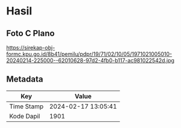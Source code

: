 # Hasil

## Foto C Plano

https://sirekap-obj-formc.kpu.go.id/8b41/pemilu/pdpr/19/71/02/10/05/1971021005010-20240214-225000--62010628-97d2-4fb0-b117-ac981022542d.jpg


## Metadata

| Key        | Value               |
| ---------- | ------------------- |
| Time Stamp | 2024-02-17 13:05:41 |
| Kode Dapil | 1901                |



